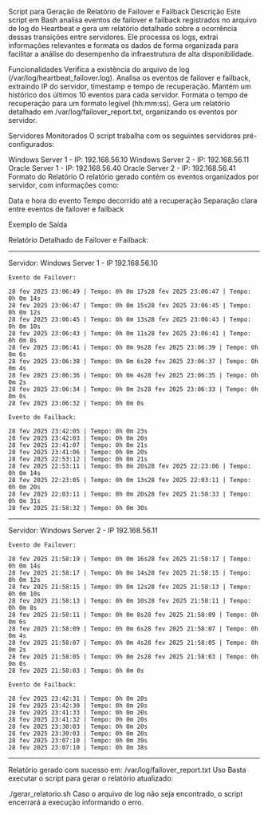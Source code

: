 Script para Geração de Relatório de Failover e Failback
Descrição
Este script em Bash analisa eventos de failover e failback registrados no arquivo de log do Heartbeat e gera um relatório detalhado sobre a ocorrência dessas transições entre servidores. 
Ele processa os logs, extrai informações relevantes e formata os dados de forma organizada para facilitar a análise do desempenho da infraestrutura de alta disponibilidade.

Funcionalidades
Verifica a existência do arquivo de log (/var/log/heartbeat_failover.log).
Analisa os eventos de failover e failback, extraindo IP do servidor, timestamp e tempo de recuperação.
Mantém um histórico dos últimos 10 eventos para cada servidor.
Formata o tempo de recuperação para um formato legível (hh:mm:ss).
Gera um relatório detalhado em /var/log/failover_report.txt, organizando os eventos por servidor.

Servidores Monitorados
O script trabalha com os seguintes servidores pré-configurados:

Windows Server 1 - IP: 192.168.56.10
Windows Server 2 - IP: 192.168.56.11
Oracle Server 1 - IP: 192.168.56.40
Oracle Server 2 - IP: 192.168.56.41
Formato do Relatório
O relatório gerado contém os eventos organizados por servidor, com informações como:

Data e hora do evento
Tempo decorrido até a recuperação
Separação clara entre eventos de failover e failback

Exemplo de Saída

Relatório Detalhado de Failover e Failback:

------------------------------------------
Servidor: Windows Server 1 - IP 192.168.56.10
    
    Evento de Failover:

    28 fev 2025 23:06:49 | Tempo: 0h 0m 17s28 fev 2025 23:06:47 | Tempo: 0h 0m 14s
    28 fev 2025 23:06:47 | Tempo: 0h 0m 15s28 fev 2025 23:06:45 | Tempo: 0h 0m 12s
    28 fev 2025 23:06:45 | Tempo: 0h 0m 13s28 fev 2025 23:06:43 | Tempo: 0h 0m 10s
    28 fev 2025 23:06:43 | Tempo: 0h 0m 11s28 fev 2025 23:06:41 | Tempo: 0h 0m 8s
    28 fev 2025 23:06:41 | Tempo: 0h 0m 9s28 fev 2025 23:06:39 | Tempo: 0h 0m 6s
    28 fev 2025 23:06:38 | Tempo: 0h 0m 6s28 fev 2025 23:06:37 | Tempo: 0h 0m 4s
    28 fev 2025 23:06:36 | Tempo: 0h 0m 4s28 fev 2025 23:06:35 | Tempo: 0h 0m 2s
    28 fev 2025 23:06:34 | Tempo: 0h 0m 2s28 fev 2025 23:06:33 | Tempo: 0h 0m 0s
    28 fev 2025 23:06:32 | Tempo: 0h 0m 0s
  
    Evento de Failback:
  
    28 fev 2025 23:42:05 | Tempo: 0h 0m 23s
    28 fev 2025 23:42:03 | Tempo: 0h 0m 20s
    28 fev 2025 23:41:07 | Tempo: 0h 0m 21s
    28 fev 2025 23:41:06 | Tempo: 0h 0m 20s
    28 fev 2025 22:53:12 | Tempo: 0h 0m 21s
    28 fev 2025 22:53:11 | Tempo: 0h 0m 20s28 fev 2025 22:23:06 | Tempo: 0h 0m 14s
    28 fev 2025 22:23:05 | Tempo: 0h 0m 13s28 fev 2025 22:03:11 | Tempo: 0h 0m 20s
    28 fev 2025 22:03:11 | Tempo: 0h 0m 20s28 fev 2025 21:58:33 | Tempo: 0h 0m 31s
    28 fev 2025 21:58:32 | Tempo: 0h 0m 30s
  
------------------------------------------

Servidor: Windows Server 2 - IP 192.168.56.11
    
    Evento de Failover:
  
    28 fev 2025 21:58:19 | Tempo: 0h 0m 16s28 fev 2025 21:58:17 | Tempo: 0h 0m 14s
    28 fev 2025 21:58:17 | Tempo: 0h 0m 14s28 fev 2025 21:58:15 | Tempo: 0h 0m 12s
    28 fev 2025 21:58:15 | Tempo: 0h 0m 12s28 fev 2025 21:58:13 | Tempo: 0h 0m 10s
    28 fev 2025 21:58:13 | Tempo: 0h 0m 10s28 fev 2025 21:58:11 | Tempo: 0h 0m 8s
    28 fev 2025 21:58:11 | Tempo: 0h 0m 8s28 fev 2025 21:58:09 | Tempo: 0h 0m 6s
    28 fev 2025 21:58:09 | Tempo: 0h 0m 6s28 fev 2025 21:58:07 | Tempo: 0h 0m 4s
    28 fev 2025 21:58:07 | Tempo: 0h 0m 4s28 fev 2025 21:58:05 | Tempo: 0h 0m 2s
    28 fev 2025 21:58:05 | Tempo: 0h 0m 2s28 fev 2025 21:58:03 | Tempo: 0h 0m 0s
    28 fev 2025 21:58:03 | Tempo: 0h 0m 0s
  
    Evento de Failback:

    28 fev 2025 23:42:31 | Tempo: 0h 0m 20s
    28 fev 2025 23:42:30 | Tempo: 0h 0m 20s
    28 fev 2025 23:41:33 | Tempo: 0h 0m 20s
    28 fev 2025 23:41:32 | Tempo: 0h 0m 20s
    28 fev 2025 23:30:03 | Tempo: 0h 0m 20s
    28 fev 2025 23:30:03 | Tempo: 0h 0m 20s
    28 fev 2025 23:07:10 | Tempo: 0h 0m 39s
    28 fev 2025 23:07:10 | Tempo: 0h 0m 38s

------------------------------------------


Relatório gerado com sucesso em: /var/log/failover_report.txt
Uso
Basta executar o script para gerar o relatório atualizado:

./gerar_relatorio.sh
Caso o arquivo de log não seja encontrado, o script encerrará a execução informando o erro.

